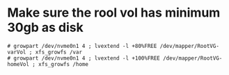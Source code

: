  # Make sure the rool vol has minimum 30gb as disk
 
 ```
 # growpart /dev/nvme0n1 4 ; lvextend -l +80%FREE /dev/mapper/RootVG-varVol ; xfs_growfs /var
 # growpart /dev/nvme0n1 4 ; lvextend -l +100%FREE /dev/mapper/RootVG-homeVol ; xfs_growfs /home
 ```